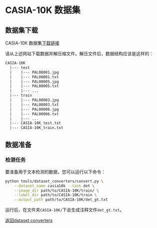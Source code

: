 # CASIA-10K 数据集

## 数据集下载

CASIA-10K 数据集[下载链接](http://www.nlpr.ia.ac.cn/pal/CASIA10K.html)

请从上述网站下载数据并解压缩文件。解压文件后，数据结构应该是这样的：

```txt
CASIA-10K
  |--- test
  |    |--- PAL00001.jpg
  |    |--- PAL00001.txt
  |    |--- PAL00005.jpg
  |    |--- PAL00005.txt
  |    |--- ...
  |--- train
  |    |--- PAL00003.jpg
  |    |--- PAL00003.txt
  |    |--- PAL00006.jpg
  |    |--- PAL00006.txt
  |    |--- ...
  |--- CASIA-10K_test.txt
  |--- CASIA-10K_train.txt
```

## 数据准备

### 检测任务

要准备用于文本检测的数据，您可以运行以下命令：

```bash
python tools/dataset_converters/convert.py \
    --dataset_name casia10k --task det \
    --image_dir path/to/CASIA-10K/train/ \
    --label_dir path/to/CASIA-10K/train \
    --output_path path/to/CASIA-10K/det_gt.txt
```

运行后，在文件夹`CASIA-10K/`下会生成注释文件`det_gt.txt`。

[返回dataset converters](converters.md)
